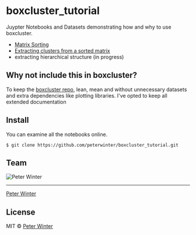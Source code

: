 # boxcluster_tutorial
Juypter Notebooks and Datasets demonstrating how and why to use boxcluster.

 - [Matrix Sorting](https://github.com/peterwinter/boxcluster_tutorial/blob/master/matrix_sorting.ipynb)
 - [Extracting clusters from a sorted matrix](https://github.com/peterwinter/boxcluster_tutorial/blob/master/box_clustering.ipynb)
 - extracting hierarchical structure (in progress)

## Why not include this in boxcluster?
To keep the [boxcluster repo](https://github.com/peterwinter/boxcluster), lean, mean and without unnecessary datasets and extra dependencies like plotting libraries. I've opted to keep all extended documentation

## Install
You can examine all the notebooks online.
```
$ git clone https://github.com/peterwinter/boxcluster_tutorial.git
```

## Team

![Peter Winter](https://avatars2.githubusercontent.com/u/5788194?v=3&u=df9b095fb2aece119eb15269a7199cdb2c147d4c&s=140)

---

[Peter Winter](https://github.com/peterwinter)

## License
MIT © [Peter Winter](https://github.com/peterwinter)
